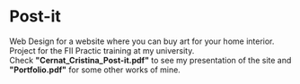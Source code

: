 # Post-it
Web Design for a website where you can buy art for your home interior. Project for the FII Practic training at my university. <br />
Check **"Cernat_Cristina_Post-it.pdf"** to see my presentation of the site and **"Portfolio.pdf"** for some other works of mine.
